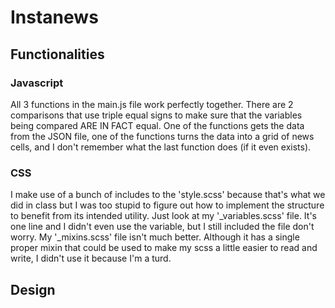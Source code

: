 # Instanews

## Functionalities

### Javascript

All 3 functions in the main.js file work perfectly together. There are 2 comparisons that use triple equal signs to make sure that the variables being compared ARE IN FACT equal. One of the functions gets the data from the JSON file, one of the functions turns the data into a grid of news cells, and I don't remember what the last function does (if it even exists).

### CSS

I make use of a bunch of includes to the 'style.scss' because that's what we did in class but I was too stupid to figure out how to implement the structure to benefit from its intended utility. Just look at my '_variables.scss' file. It's one line and I didn't even use the variable, but I still included the file don't worry. My '_mixins.scss' file isn't much better. Although it has a single proper mixin that could be used to make my scss a little easier to read and write, I didn't use it because I'm a turd.

## Design

